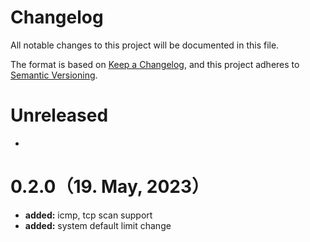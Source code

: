 # Changelog

All notable changes to this project will be documented in this file.

The format is based on [Keep a Changelog](https://keepachangelog.com/en/1.0.0/),
and this project adheres to [Semantic Versioning](https://semver.org/spec/v2.0.0.html).

# Unreleased

- 



# 0.2.0（19. May, 2023）

- **added:** icmp, tcp scan support
- **added:** system default limit change
